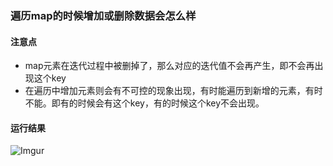 ### 遍历map的时候增加或删除数据会怎么样

#### 注意点
 - map元素在迭代过程中被删掉了，那么对应的迭代值不会再产生，即不会再出现这个key
 - 在遍历中增加元素则会有不可控的现象出现，有时能遍历到新增的元素，有时不能。即有的时候会有这个key，有的时候这个key不会出现。

#### 运行结果
![Imgur](https://i.imgur.com/4azEULR.png)